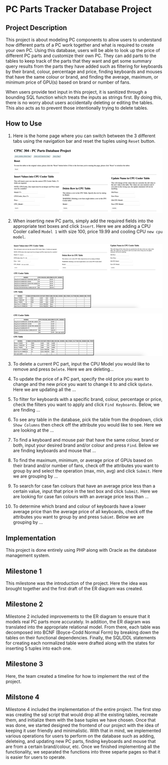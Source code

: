 # PC Parts Tracker Database Project

## Project Description

This project is about modeling PC components to allow users to understand how different parts of a PC work together and what is required to create your own PC. Using this database, users will be able to look up the price of different PC parts and customize their own PC. They can add parts to the tables to keep track of the parts that they want and get some summary query results from the parts they have added such as filtering for keyboards by their brand, colour, percentage and price, finding keyboards and mouses that have the same colour or brand, and finding the average, maximum, or minimum price of GPU(s) based on brand or number of fans.

When users provide text input in this project, it is sanitized through a bounding SQL function which treats the inputs as strings first. By doing this, there is no worry about users accidentally deleting or editing the tables. This also acts as to prevent those intentionally trying to delete tables.

## How to Use

1. Here is the home page where you can switch between the 3 different tabs using the navigation bar and reset the tuples using `Reset` button.
     
      ![homepage.png](README_images/homepage.png)

2. When inserting new PC parts, simply add the required fields into the appropriate text boxes and click `Insert`. Here we are adding a CPU Cooler called `Model 1` with size 100, price 19.99 and cooling CPU `new cpu model`.

      ![insert_1.png](README_images/insert_1.png)

      ![insert_1.png](README_images/insert_2.png)

   
4. To delete a current PC part, input the CPU Model you would like to remove and press `Delete`. Here we are deleting...

5. To update the price of a PC part, specify the old price you want to change and the new price you want to change it to and click `Update`. Here we are updating all the ...

6. To filter for keyboards with a specific brand, colour, percentage or price, check the filters you want to apply and click `Find Keyboards`. Below, we are finding ...

7. To see any table in the database, pick the table from the dropdown, click `Show Columns` then check off the attribute you would like to see. Here we are looking at the ...

8. To find a keyboard and mouse pair that have the same colour, brand or both, input your desired brand and/or colour and press `Find`. Below we are finding keyboards and mouse that ...

9. To find the maximum, minimum, or average price of GPUs based on their brand and/or number of fans, check off the attributes you want to group by and select the operation (max, min, avg) and click `Submit`. Here we are grouping by ...

10. To search for case fan colours that have an average price less than a certain value, input that price in the text box and click `Submit`. Here we are looking for case fan colours with an average price less than ...

11. To determine which brand and colour of keyboards have a lower average price than the average price of all keyboards, check off the attributes you want to group by and press `Subimt`. Below we are grouping by ...



## Implementation

This project is done entirely using PHP along with Oracle as the database management system. 

## Milestone 1

This milestone was the introduction of the project. Here the idea was brought together and the first draft of the ER diagram was created.

## Milestone 2

Milestone 2 included improvements to the ER diagram to ensure that it models real PC parts more accurately. In addition, the ER diagram was translated into the appropriate relational model. From there, each table was decomposed into BCNF (Boyce-Codd Normal Form) by breaking down the tables on their functional dependencies. Finally, the SQL/DDL statements for creating each normalized table were drafted along with the states for inserting 5 tuples into each one.

## Milestone 3

Here, the team created a timeline for how to implement the rest of the project.

## Milstone 4

Milestone 4 included the implementation of the entire project. The first step was creating the sql script that would drop all the existing tables, recreate them, and initialize them with the base tuples we have chosen. Once that was done, we started designed the frontend of our project with the idea of keeping it user friendly and minimalistic. With that in mind, we implemented various operations for users to perform on the database such as adding, deleteing, and updating new PC parts, finding keyboards and mouse that are from a certain brand/colour, etc. Once we finished implementing all the functionality, we separated the functions into three separte pages so that it is easier for users to operate.
